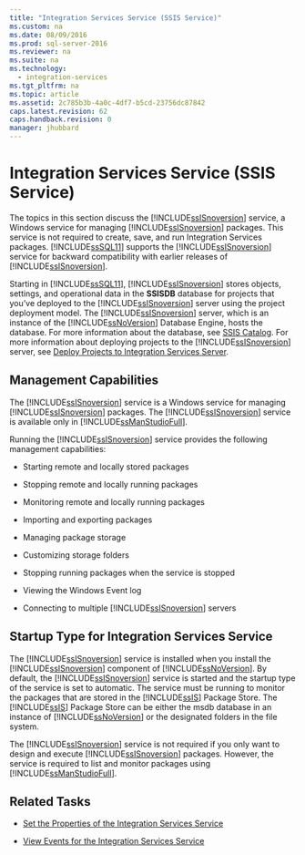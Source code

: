 ```yaml
---
title: "Integration Services Service (SSIS Service)"
ms.custom: na
ms.date: 08/09/2016
ms.prod: sql-server-2016
ms.reviewer: na
ms.suite: na
ms.technology: 
  - integration-services
ms.tgt_pltfrm: na
ms.topic: article
ms.assetid: 2c785b3b-4a0c-4df7-b5cd-23756dc87842
caps.latest.revision: 62
caps.handback.revision: 0
manager: jhubbard
---
```

# Integration Services Service (SSIS Service)
The topics in this section discuss the [!INCLUDE[ssISnoversion](../../Topics/TopicNameContainA/tokens/ssISnoversion_md.md)] service, a Windows service for managing [!INCLUDE[ssISnoversion](../../Topics/TopicNameContainA/tokens/ssISnoversion_md.md)] packages. This service is not required to create, save, and run Integration Services packages. [!INCLUDE[ssSQL11](../../Topics/TopicNameContainA/tokens/ssSQL11_md.md)] supports the [!INCLUDE[ssISnoversion](../../Topics/TopicNameContainA/tokens/ssISnoversion_md.md)] service for backward compatibility with earlier releases of [!INCLUDE[ssISnoversion](../../Topics/TopicNameContainA/tokens/ssISnoversion_md.md)].  
  
 Starting in [!INCLUDE[ssSQL11](../../Topics/TopicNameContainA/tokens/ssSQL11_md.md)], [!INCLUDE[ssISnoversion](../../Topics/TopicNameContainA/tokens/ssISnoversion_md.md)] stores objects, settings, and operational data in the **SSISDB** database for projects that you’ve deployed to the [!INCLUDE[ssISnoversion](../../Topics/TopicNameContainA/tokens/ssISnoversion_md.md)] server using the project deployment model. The [!INCLUDE[ssISnoversion](../../Topics/TopicNameContainA/tokens/ssISnoversion_md.md)] server, which is an instance of the [!INCLUDE[ssNoVersion](../../Topics/TopicNameContainA/tokens/ssNoVersion_md.md)] Database Engine, hosts the database. For more information about the database, see [SSIS Catalog](../../Topics/TopicNameNotContainA/SSIS-Catalog.md). For more information about deploying projects to the [!INCLUDE[ssISnoversion](../../Topics/TopicNameContainA/tokens/ssISnoversion_md.md)] server, see [Deploy Projects to Integration Services Server](../../Topics/TopicNameNotContainA/Deploy-Projects-to-Integration-Services-Server.md).  
  
## Management Capabilities  
 The [!INCLUDE[ssISnoversion](../../Topics/TopicNameContainA/tokens/ssISnoversion_md.md)] service is a Windows service for managing [!INCLUDE[ssISnoversion](../../Topics/TopicNameContainA/tokens/ssISnoversion_md.md)] packages. The [!INCLUDE[ssISnoversion](../../Topics/TopicNameContainA/tokens/ssISnoversion_md.md)] service is available only in [!INCLUDE[ssManStudioFull](../../Topics/TopicNameContainA/tokens/ssManStudioFull_md.md)].  
  
 Running the [!INCLUDE[ssISnoversion](../../Topics/TopicNameContainA/tokens/ssISnoversion_md.md)] service provides the following management capabilities:  
  
-   Starting remote and locally stored packages  
  
-   Stopping remote and locally running packages  
  
-   Monitoring remote and locally running packages  
  
-   Importing and exporting packages  
  
-   Managing package storage  
  
-   Customizing storage folders  
  
-   Stopping running packages when the service is stopped  
  
-   Viewing the Windows Event log  
  
-   Connecting to multiple [!INCLUDE[ssISnoversion](../../Topics/TopicNameContainA/tokens/ssISnoversion_md.md)] servers  
  
## Startup Type for Integration Services Service  
 The [!INCLUDE[ssISnoversion](../../Topics/TopicNameContainA/tokens/ssISnoversion_md.md)] service is installed when you install the [!INCLUDE[ssISnoversion](../../Topics/TopicNameContainA/tokens/ssISnoversion_md.md)] component of [!INCLUDE[ssNoVersion](../../Topics/TopicNameContainA/tokens/ssNoVersion_md.md)]. By default, the [!INCLUDE[ssISnoversion](../../Topics/TopicNameContainA/tokens/ssISnoversion_md.md)] service is started and the startup type of the service is set to automatic. The service must be running to monitor the packages that are stored in the [!INCLUDE[ssIS](../../Topics/TopicNameContainA/tokens/ssIS_md.md)] Package Store. The [!INCLUDE[ssIS](../../Topics/TopicNameContainA/tokens/ssIS_md.md)] Package Store can be either the msdb database in an instance of [!INCLUDE[ssNoVersion](../../Topics/TopicNameContainA/tokens/ssNoVersion_md.md)] or the designated folders in the file system.  
  
 The [!INCLUDE[ssISnoversion](../../Topics/TopicNameContainA/tokens/ssISnoversion_md.md)] service is not required if you only want to design and execute [!INCLUDE[ssISnoversion](../../Topics/TopicNameContainA/tokens/ssISnoversion_md.md)] packages. However, the service is required to list and monitor packages using [!INCLUDE[ssManStudioFull](../../Topics/TopicNameContainA/tokens/ssManStudioFull_md.md)].  
  
## Related Tasks  
  
-   [Set the Properties of the Integration Services Service](../../Topics/TopicNameNotContainA/Set-the-Properties-of-the-Integration-Services-Service.md)  
  
-   [View Events for the Integration Services Service](../../Topics/TopicNameNotContainA/View-Events-for-the-Integration-Services-Service.md)